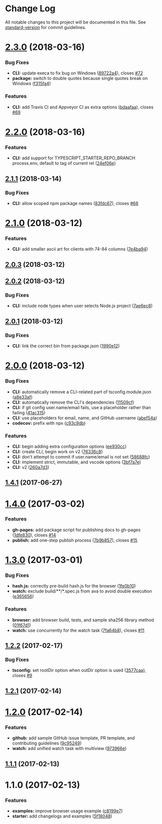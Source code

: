 # Change Log

All notable changes to this project will be documented in this file. See [standard-version](https://github.com/conventional-changelog/standard-version) for commit guidelines.

<a name="2.3.0"></a>
# [2.3.0](https://github.com/bitjson/typescript-starter/compare/v2.2.0...v2.3.0) (2018-03-16)


### Bug Fixes

* **CLI:** update execa to fix bug on Windows ([89722a4](https://github.com/bitjson/typescript-starter/commit/89722a4)), closes [#72](https://github.com/bitjson/typescript-starter/issues/72)
* **package:** switch to double quotes because single quotes break on Windows ([f315fa4](https://github.com/bitjson/typescript-starter/commit/f315fa4))


### Features

* **CLI:** add Travis CI and Appveyor CI as extra options ([bdaafaa](https://github.com/bitjson/typescript-starter/commit/bdaafaa)), closes [#69](https://github.com/bitjson/typescript-starter/issues/69)



<a name="2.2.0"></a>
# [2.2.0](https://github.com/bitjson/typescript-starter/compare/v2.1.1...v2.2.0) (2018-03-16)


### Features

* **CLI:** add support for TYPESCRIPT_STARTER_REPO_BRANCH process.env, default to tag of current rel ([24ef06e](https://github.com/bitjson/typescript-starter/commit/24ef06e))



<a name="2.1.1"></a>
## [2.1.1](https://github.com/bitjson/typescript-starter/compare/v2.1.0...v2.1.1) (2018-03-14)


### Bug Fixes

* **CLI:** allow scoped npm package names ([83fdc67](https://github.com/bitjson/typescript-starter/commit/83fdc67)), closes [#68](https://github.com/bitjson/typescript-starter/issues/68)



<a name="2.1.0"></a>
# [2.1.0](https://github.com/bitjson/typescript-starter/compare/v2.0.3...v2.1.0) (2018-03-12)


### Features

* **CLI:** add smaller ascii art for clients with 74-84 columns ([7e4ba94](https://github.com/bitjson/typescript-starter/commit/7e4ba94))



<a name="2.0.3"></a>
## [2.0.3](https://github.com/bitjson/typescript-starter/compare/v2.0.2...v2.0.3) (2018-03-12)



<a name="2.0.2"></a>
## [2.0.2](https://github.com/bitjson/typescript-starter/compare/v2.0.1...v2.0.2) (2018-03-12)


### Bug Fixes

* **CLI:** include node types when user selects Node.js project ([7ae6ec8](https://github.com/bitjson/typescript-starter/commit/7ae6ec8))



<a name="2.0.1"></a>
## [2.0.1](https://github.com/bitjson/typescript-starter/compare/v2.0.0...v2.0.1) (2018-03-12)


### Bug Fixes

* **CLI:** link the correct bin from package.json ([1990e12](https://github.com/bitjson/typescript-starter/commit/1990e12))



<a name="2.0.0"></a>
# [2.0.0](https://github.com/bitjson/typescript-starter/compare/v1.4.1...v2.0.0) (2018-03-12)


### Bug Fixes

* **CLI:** automatically remove a CLI-related part of tsconfig.module.json ([a8e33af](https://github.com/bitjson/typescript-starter/commit/a8e33af))
* **CLI:** automatically remove the CLI's dependencies ([11509cf](https://github.com/bitjson/typescript-starter/commit/11509cf))
* **CLI:** if git config user.name/email fails, use a placeholder rather than failing ([41ac315](https://github.com/bitjson/typescript-starter/commit/41ac315))
* **CLI:** use placeholders for email, name, and GitHub username ([abef54a](https://github.com/bitjson/typescript-starter/commit/abef54a))
* **codecov:** prefix with npx ([c93c9db](https://github.com/bitjson/typescript-starter/commit/c93c9db))


### Features

* **CLI:** begin adding extra configuration options ([ee930cc](https://github.com/bitjson/typescript-starter/commit/ee930cc))
* **CLI:** create CLI, begin work on v2 ([76336c8](https://github.com/bitjson/typescript-starter/commit/76336c8))
* **CLI:** don't attempt to commit if user.name/email is not set ([58688fc](https://github.com/bitjson/typescript-starter/commit/58688fc))
* **CLI:** implement strict, immutable, and vscode options ([3bf7a7e](https://github.com/bitjson/typescript-starter/commit/3bf7a7e))
* **CLI:** v2 ([260a7d3](https://github.com/bitjson/typescript-starter/commit/260a7d3))



<a name="1.4.1"></a>
## [1.4.1](https://github.com/bitjson/typescript-starter/compare/v1.4.0...v1.4.1) (2017-06-27)



<a name="1.4.0"></a>
# [1.4.0](https://github.com/bitjson/typescript-starter/compare/v1.3.0...v1.4.0) (2017-03-02)


### Features

* **gh-pages:** add package script for publishing docs to gh-pages ([1dfe830](https://github.com/bitjson/typescript-starter/commit/1dfe830)), closes [#14](https://github.com/bitjson/typescript-starter/issues/14)
* **publish:** add one-step publish process ([7b9b857](https://github.com/bitjson/typescript-starter/commit/7b9b857)), closes [#15](https://github.com/bitjson/typescript-starter/issues/15)



<a name="1.3.0"></a>
# [1.3.0](https://github.com/bitjson/typescript-starter/compare/v1.2.2...v1.3.0) (2017-03-01)


### Bug Fixes

* **hash.js:** correctly pre-build hash.js for the browser ([1fe0b10](https://github.com/bitjson/typescript-starter/commit/1fe0b10))
* **watch:** exclude build/**/*.spec.js from ava to avoid double execution ([e365656](https://github.com/bitjson/typescript-starter/commit/e365656))


### Features

* **browser:** add browser build, tests, and sample sha256 library method ([01f67d1](https://github.com/bitjson/typescript-starter/commit/01f67d1))
* **watch:** use concurrently for the watch task ([7fa64b8](https://github.com/bitjson/typescript-starter/commit/7fa64b8)), closes [#11](https://github.com/bitjson/typescript-starter/issues/11)



<a name="1.2.2"></a>
## [1.2.2](https://github.com/bitjson/typescript-starter/compare/v1.2.1...v1.2.2) (2017-02-17)


### Bug Fixes

* **tsconfig:** set rootDir option when outDir option is used ([3577caa](https://github.com/bitjson/typescript-starter/commit/3577caa)), closes [#9](https://github.com/bitjson/typescript-starter/issues/9)



<a name="1.2.1"></a>
## [1.2.1](https://github.com/bitjson/typescript-starter/compare/v1.2.0...v1.2.1) (2017-02-14)



<a name="1.2.0"></a>
# [1.2.0](https://github.com/bitjson/node-typescript-starter/compare/v1.1.1...v1.2.0) (2017-02-14)


### Features

* **github:** add sample GitHub issue template, PR template, and contributing guidelines ([9c95249](https://github.com/bitjson/node-typescript-starter/commit/9c95249))
* **watch:** add unified watch task with multiview ([973966e](https://github.com/bitjson/node-typescript-starter/commit/973966e))



<a name="1.1.1"></a>
## [1.1.1](https://github.com/bitjson/node-typescript-starter/compare/v1.1.0...v1.1.1) (2017-02-13)



<a name="1.1.0"></a>
# 1.1.0 (2017-02-13)


### Features

* **examples:** improve browser usage example ([c8199e7](https://github.com/bitjson/node-typescript-starter/commit/c8199e7))
* **starter:** add changelogs and examples ([5f18048](https://github.com/bitjson/node-typescript-starter/commit/5f18048))
